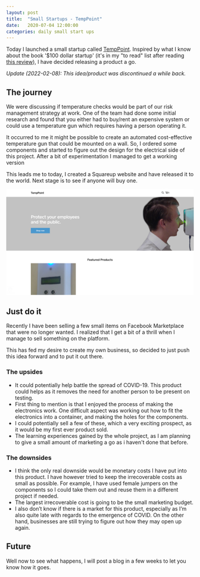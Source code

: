 ```yaml
---
layout: post
title:  "Small Startups - TempPoint"
date:   2020-07-04 12:00:00
categories: daily small start ups
---
```



Today I launched a small startup called [TempPoint][temppoint]. Inspired by what I know about the book '$100 dollar startup' (it's in my "to read" list after reading [this review][100startup]), I have decided releasing a product a go.

_Update (2022-02-08): This idea/product was discontinued a while back._

## The journey

We were discussing if temperature checks would be part of our risk management strategy at work. One of the team had done some initial research and found that you either had to buy/rent an expensive system or could use a temperature gun which requires having a person operating it.

It occurred to me it might be possible to create an automated cost-effective temperature gun that could be mounted on a wall. So, I ordered some components and started to figure out the design for the electrical side of this project. After a bit of experimentation I managed to get a working version

This leads me to today, I created a Squareup website and have released it to the world. Next stage is to see if anyone will buy one.

[![](/assets/images/daily/2020-07-05-temppoint.png)][temppoint]

## Just do it

Recently I have been selling a few small items on Facebook Marketplace that were no longer wanted. I realized that I get a bit of a thrill when I manage to sell something on the platform.

This has fed my desire to create my own business, so decided to just push this idea forward and to put it out there.

### The upsides

* It could potentially help battle the spread of COVID-19. This product could helps as it removes the need for another person to be present on testing.
* First thing to mention is that I enjoyed the process of making the electronics work. One difficult aspect was working out how to fit the electronics into a container, and making the holes for the components.
* I could potentially sell a few of these, which a very exciting prospect, as it would be my first ever product sold.
* The learning experiences gained by the whole project, as I am planning to give a small amount of marketing a go as i haven't done that before.

### The downsides

* I think the only real downside would be monetary costs I have put into this product. I have however tried to keep the irrecoverable costs as small as possible. For example, I have used female jumpers on the components so I could take them out and reuse them in a different project if needed.
* The largest irrecoverable cost is going to be the small marketing budget.
* I also don’t know if there is a market for this product, especially as I’m also quite late with regards to the emergence of COVID. On the other hand, businesses are still trying to figure out how they may open up again.

## Future

Well now to see what happens, I will post a blog in a few weeks to let you know how it goes.


[temppoint]: https://temppoint.co.uk
[100startup]: http://www.thefortunebook.club/reviews/the-100-startup-by-chris-guillebeau/
